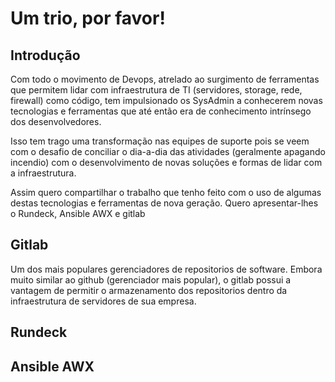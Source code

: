 # Um trio, por favor!

## Introdução
Com todo o movimento de Devops, atrelado ao surgimento de ferramentas que permitem lidar com infraestrutura de TI (servidores, storage, rede, firewall) como código, tem impulsionado os SysAdmin a conhecerem novas tecnologias e ferramentas que até então era de conhecimento intrínsego dos desenvolvedores.

Isso tem trago uma transformação nas equipes de suporte pois se veem com o desafio de conciliar o dia-a-dia das atividades (geralmente apagando incendio) com o desenvolvimento de novas soluções e formas de lidar com a infraestrutura.

Assim quero compartilhar o trabalho que tenho feito com o uso de algumas destas tecnologias e ferramentas de nova geração. Quero apresentar-lhes o Rundeck, Ansible AWX e gitlab

## Gitlab
Um dos mais populares gerenciadores de repositorios de software. Embora muito similar ao github (gerenciador mais popular), o gitlab possui a vantagem de permitir o armazenamento dos repositorios dentro da infraestrutura de servidores de sua empresa.

## Rundeck

## Ansible AWX
